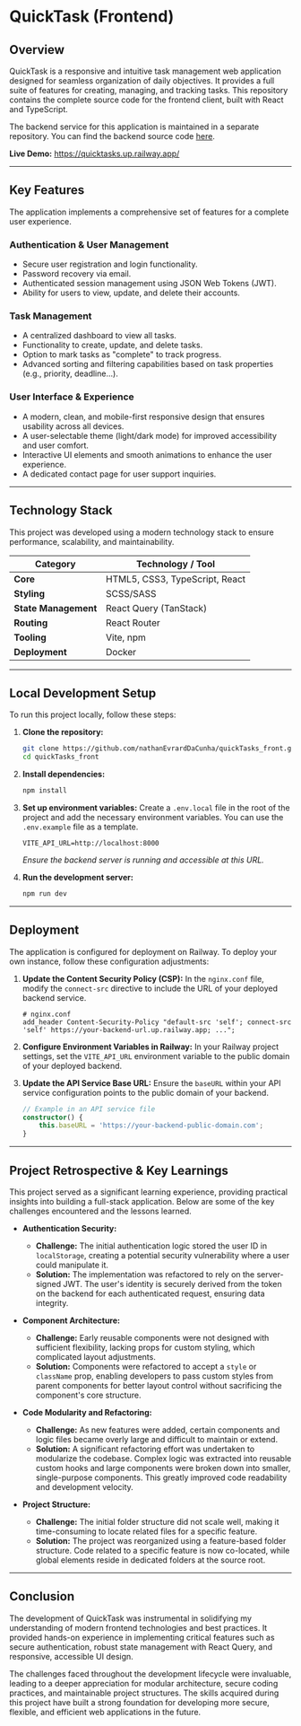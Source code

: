 # QuickTask (Frontend)

## Overview

QuickTask is a responsive and intuitive task management web application designed for seamless organization of daily objectives. It provides a full suite of features for creating, managing, and tracking tasks. This repository contains the complete source code for the frontend client, built with React and TypeScript.

The backend service for this application is maintained in a separate repository. You can find the backend source code [here](https://github.com/nathanEvrardDaCunha/quickTasks_back).

**Live Demo:** https://quicktasks.up.railway.app/

---

## Key Features

The application implements a comprehensive set of features for a complete user experience.

### **Authentication & User Management**

-   Secure user registration and login functionality.
-   Password recovery via email.
-   Authenticated session management using JSON Web Tokens (JWT).
-   Ability for users to view, update, and delete their accounts.

### **Task Management**

-   A centralized dashboard to view all tasks.
-   Functionality to create, update, and delete tasks.
-   Option to mark tasks as "complete" to track progress.
-   Advanced sorting and filtering capabilities based on task properties (e.g., priority, deadline...).

### **User Interface & Experience**

-   A modern, clean, and mobile-first responsive design that ensures usability across all devices.
-   A user-selectable theme (light/dark mode) for improved accessibility and user comfort.
-   Interactive UI elements and smooth animations to enhance the user experience.
-   A dedicated contact page for user support inquiries.

---

## Technology Stack

This project was developed using a modern technology stack to ensure performance, scalability, and maintainability.

| Category             | Technology / Tool              |
| -------------------- | ------------------------------ |
| **Core**             | HTML5, CSS3, TypeScript, React |
| **Styling**          | SCSS/SASS                      |
| **State Management** | React Query (TanStack)         |
| **Routing**          | React Router                   |
| **Tooling**          | Vite, npm                      |
| **Deployment**       | Docker                         |

---

## Local Development Setup

To run this project locally, follow these steps:

1.  **Clone the repository:**

    ```bash
    git clone https://github.com/nathanEvrardDaCunha/quickTasks_front.git
    cd quickTasks_front
    ```

2.  **Install dependencies:**

    ```bash
    npm install
    ```

3.  **Set up environment variables:**
    Create a `.env.local` file in the root of the project and add the necessary environment variables. You can use the `.env.example` file as a template.

    ```env
    VITE_API_URL=http://localhost:8000
    ```

    _Ensure the backend server is running and accessible at this URL._

4.  **Run the development server:**
    ```bash
    npm run dev
    ```

---

## Deployment

The application is configured for deployment on Railway. To deploy your own instance, follow these configuration adjustments:

1.  **Update the Content Security Policy (CSP):**
    In the `nginx.conf` file, modify the `connect-src` directive to include the URL of your deployed backend service.

    ```nginx
    # nginx.conf
    add_header Content-Security-Policy "default-src 'self'; connect-src 'self' https://your-backend-url.up.railway.app; ...";
    ```

2.  **Configure Environment Variables in Railway:**
    In your Railway project settings, set the `VITE_API_URL` environment variable to the public domain of your deployed backend.

3.  **Update the API Service Base URL:**
    Ensure the `baseURL` within your API service configuration points to the public domain of your backend.

    ```typescript
    // Example in an API service file
    constructor() {
        this.baseURL = 'https://your-backend-public-domain.com';
    }
    ```

---

## Project Retrospective & Key Learnings

This project served as a significant learning experience, providing practical insights into building a full-stack application. Below are some of the key challenges encountered and the lessons learned.

-   **Authentication Security:**

    -   **Challenge:** The initial authentication logic stored the user ID in `localStorage`, creating a potential security vulnerability where a user could manipulate it.
    -   **Solution:** The implementation was refactored to rely on the server-signed JWT. The user's identity is securely derived from the token on the backend for each authenticated request, ensuring data integrity.

-   **Component Architecture:**

    -   **Challenge:** Early reusable components were not designed with sufficient flexibility, lacking props for custom styling, which complicated layout adjustments.
    -   **Solution:** Components were refactored to accept a `style` or `className` prop, enabling developers to pass custom styles from parent components for better layout control without sacrificing the component's core structure.

-   **Code Modularity and Refactoring:**

    -   **Challenge:** As new features were added, certain components and logic files became overly large and difficult to maintain or extend.
    -   **Solution:** A significant refactoring effort was undertaken to modularize the codebase. Complex logic was extracted into reusable custom hooks and large components were broken down into smaller, single-purpose components. This greatly improved code readability and development velocity.

-   **Project Structure:**
    -   **Challenge:** The initial folder structure did not scale well, making it time-consuming to locate related files for a specific feature.
    -   **Solution:** The project was reorganized using a feature-based folder structure. Code related to a specific feature is now co-located, while global elements reside in dedicated folders at the source root.

---

## Conclusion

The development of QuickTask was instrumental in solidifying my understanding of modern frontend technologies and best practices. It provided hands-on experience in implementing critical features such as secure authentication, robust state management with React Query, and responsive, accessible UI design.

The challenges faced throughout the development lifecycle were invaluable, leading to a deeper appreciation for modular architecture, secure coding practices, and maintainable project structures. The skills acquired during this project have built a strong foundation for developing more secure, flexible, and efficient web applications in the future.
